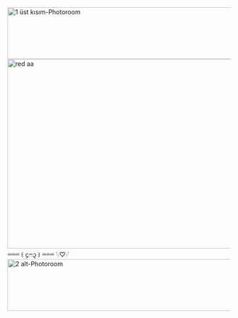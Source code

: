 <img width="736" height="117" alt="1  üst kısım-Photoroom" src="https://github.com/user-attachments/assets/d12f7ad2-79e7-4250-93d1-a663cf7eec9f" />
<img width="1199" height="428" alt="red aa" src="https://github.com/user-attachments/assets/c5134508-f26c-47b1-b048-3848b4f22e27" />
⏔⏔⏔ ꒰ ᧔ෆ᧓ ꒱ ⏔⏔⏔
 𓆩♡𓆪
 <img width="736" height="117" alt="2  alt-Photoroom" src="https://github.com/user-attachments/assets/0c8949e3-c560-4579-857d-9027cfd46690" />
